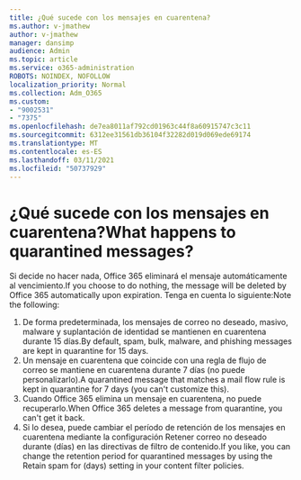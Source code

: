 ```yaml
---
title: ¿Qué sucede con los mensajes en cuarentena?
ms.author: v-jmathew
author: v-jmathew
manager: dansimp
audience: Admin
ms.topic: article
ms.service: o365-administration
ROBOTS: NOINDEX, NOFOLLOW
localization_priority: Normal
ms.collection: Adm_O365
ms.custom:
- "9002531"
- "7375"
ms.openlocfilehash: de7ea8011af792cd01963c44f8a60915747c3c11
ms.sourcegitcommit: 6312ee31561db36104f32282d019d069ede69174
ms.translationtype: MT
ms.contentlocale: es-ES
ms.lasthandoff: 03/11/2021
ms.locfileid: "50737929"
---
```

# <a name="what-happens-to-quarantined-messages"></a><span data-ttu-id="826db-102">¿Qué sucede con los mensajes en cuarentena?</span><span class="sxs-lookup"><span data-stu-id="826db-102">What happens to quarantined messages?</span></span>

<span data-ttu-id="826db-103">Si decide no hacer nada, Office 365 eliminará el mensaje automáticamente al vencimiento.</span><span class="sxs-lookup"><span data-stu-id="826db-103">If you choose to do nothing, the message will be deleted by Office 365 automatically upon expiration.</span></span> <span data-ttu-id="826db-104">Tenga en cuenta lo siguiente:</span><span class="sxs-lookup"><span data-stu-id="826db-104">Note the following:</span></span>

1. <span data-ttu-id="826db-105">De forma predeterminada, los mensajes de correo no deseado, masivo, malware y suplantación de identidad se mantienen en cuarentena durante 15 días.</span><span class="sxs-lookup"><span data-stu-id="826db-105">By default, spam, bulk, malware, and phishing messages are kept in quarantine for 15 days.</span></span>
2. <span data-ttu-id="826db-106">Un mensaje en cuarentena que coincide con una regla de flujo de correo se mantiene en cuarentena durante 7 días (no puede personalizarlo).</span><span class="sxs-lookup"><span data-stu-id="826db-106">A quarantined message that matches a mail flow rule is kept in quarantine for 7 days (you can't customize this).</span></span>
3. <span data-ttu-id="826db-107">Cuando Office 365 elimina un mensaje en cuarentena, no puede recuperarlo.</span><span class="sxs-lookup"><span data-stu-id="826db-107">When Office 365 deletes a message from quarantine, you can't get it back.</span></span>
4. <span data-ttu-id="826db-108">Si lo desea, puede cambiar el período de retención de los mensajes en cuarentena mediante la configuración Retener correo no deseado durante (días) en las directivas de filtro de contenido.</span><span class="sxs-lookup"><span data-stu-id="826db-108">If you like, you can change the retention period for quarantined messages by using the Retain spam for (days) setting in your content filter policies.</span></span>
